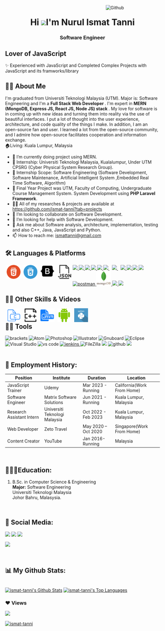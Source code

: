 <img width="35%" align="right" alt="Github" src="https://user-images.githubusercontent.com/48678280/88862734-4903af80-d201-11ea-968b-9c939d88a37c.gif" />
<h1 align="center">Hi <img src="https://raw.githubusercontent.com/MartinHeinz/MartinHeinz/master/wave.gif" width="30px">I'm Nurul Ismat Tanni</h1>
<h3 align="center">Software Engineer</h3>

## Lover of **JavaScript**
✨ Experienced with JavaScript and Completed Complex Projects with JavaScript and its framworks/library
<br>

## 🙋‍♀️ About Me

I'm graduated from Universiti Teknologi Malaysia (UTM). Major is: Software Engineering and I'm a <b> Full Stack Web Developer </b>. I'm expert in <b> MERN (MongoDB, Express JS, React JS, Node JS) stack </b>. My love for software is in coming up with new ideas and turning them into reality via the use of beautiful interfaces. I put a lot of thought into the user experience, architecture, and code quality of the things I make. In addition, I am an open-source fan and user. I learned a lot from the open-source community, and I admire how open-source facilitates cooperation and information exchange.
<br>   🏠Living: Kuala Lumpur, Malaysia

- 🌱 I’m currently doing project using MERN.
- 👨‍ Internship: Universiti Teknologi Malaysia, Kualalumpur, Under UTM CPSRG (Cyber Physical System Research Group).
- 🔭 Internship Scope: Software Engineering (Software Development, Software Maintenance, Artificial Intelligent System ,Embedded Real Time Software, Algorithm)
- 🔭 Final Year Project was  UTM, Faculty of Computing, Undergraduate Course Management System. System Development using <b>PHP Laravel Framework</b>.
- 👨‍💻 All of my researches & projects are available at https://github.com/ismat-tanni?tab=projects
- 👯 I’m looking to collaborate on Software Development. 
- 🤔 I’m looking for help with Software Development.
- 💬 Ask me about Software analysis, architecture, implementation, testing and also C++, Java, JavaScript and Python.
- 📫 How to reach me: ismattanni@gmail.com </br>

## 🛠 Languages & Platforms 
<p align="left"> 
    <img align="left" alt="html5" title="html playlist" width="45" hspace="5" src="./images/html5.svg" />
    <img align="left" alt="css3" title="css playlist" width="45" hspace="5" src="./images/css3.svg" />
    <img align="left" alt="bootstrap" title="bootstrap playlist" width="45" hspace="5" src="./images/bootstrap.svg" />
    <a href="https://developer.mozilla.org/en-US/docs/Web/JavaScript" target="_blank"> <img src="https://img.icons8.com/color/1x/000000/javascript.png"/> </a>
    <img align="left" alt="json" title="json playlist" width="45" hspace="5" src="./images/json.svg" />
    <a href="https://www.typescriptlang.org" target="_blank"> <img src="https://img.icons8.com/color/1x/typescript.png"/> </a> 
    <a href="https://reactjs.org/" target="_blank"> <img src="https://img.icons8.com/color/1x/000000/react-native.png"/> </a>
    <a href="https://angular.io/" target="_blank"> <img src="https://img.icons8.com/color/1x/angularjs.png"/> </a>
    <a href="https://redux.js.org/" target="_blank"> <img src="https://img.icons8.com/color/1x/redux.png"/> </a>
    <a style="padding-right:8px;" href="https://nodejs.org" target="_blank"> <img src="https://img.icons8.com/fluency/1x/node-js.png"/> </a> 
    <a style="padding-right:8px;" href="https://www.mysql.com/" target="_blank"> <img src="https://img.icons8.com/fluent/1x/000000/mysql-logo.png"/> </a>
    <a href="https://firebase.google.com/" target="_blank"> <img src="https://img.icons8.com/color/1x/000000/firebase.png"/> </a> 
    <a href="https://git-scm.com/" target="_blank"> <img src="https://img.icons8.com/color/1x/000000/git.png"/> </a> 
    <a href="https://sass-lang.com/" target="_blank"> <img src="https://img.icons8.com/color/1x/sass-avatar.png"/> </a> 
    <a href="https://www.mongodb.com/" target="_blank"> <img src="https://img.icons8.com/color/1x/mongodb.png"/> </a> 
    <a href="https://postman.com" target="_blank"> <img src="https://www.vectorlogo.zone/logos/getpostman/getpostman-icon.svg" alt="postman" width="45" height="45"/> </a>    
    <a href="https://www.mongodb.com/" target="_blank"> <img src="https://raw.githubusercontent.com/devicons/devicon/master/icons/mongodb/mongodb-original-wordmark.svg" alt="mongodb" width="48" height="48"/> </a> 
    <a href="https://spring.io/projects/spring-boot" target="_blank"> <img src="https://img.icons8.com/color/48/000000/spring-logo.png"/> </a> 
    <a href="https://www.python.org" target="_blank"> <img src="https://img.icons8.com/color/48/000000/python.png"/> </a> 
</br>
 
 
## 👨‍💻 Other Skills & Videos 
<img align="left" alt="c" title="c playlist" width="45" hspace="5" src="./images/c.svg" />
<img align="left" alt="c plus plus" title="c++ playlist" width="45" hspace="5" src="./images/cplus.svg" />
<img align="left" alt="java" title="java playlist" width="45" hspace="5" src="./images/java.svg" />
<img align="left" alt="android" title="android playlist" width="45" hspace="5" src="./images/android.svg" />
<img align="left" alt="python" title="python playlist" width="45" hspace="5" src="./images/python.svg" />
</br>


## 🙋‍♀️ Tools
<div align="left">
<img src="https://img.shields.io/badge/brackets-336791?style=for-the-badge&logo=RTLZWEI&logoColor=white" alt="brackets" />
<img src="https://img.shields.io/badge/Atom-66595C?style=for-the-badge&logo=Atom&logoColor=white" alt="Atom" />
<img src="https://img.shields.io/badge/Photoshop-31A8FF?style=for-the-badge&logo=Adobe Photoshop&logoColor=white" alt="Photoshop" />
<img src="https://img.shields.io/badge/Illustrator-FF9A00?style=for-the-badge&logo=Adobe Illustrator&logoColor=white" alt="Illustrator" />
<img src="https://img.shields.io/badge/Gnuboard-00A672?style=for-the-badge&logo=Gitee&logoColor=white" alt="Gnuboard" />
<img src="https://img.shields.io/badge/Eclipse-2C2255?style=for-the-badge&logo=Eclipse IDE&logoColor=white" alt="Eclipse" />
<img src="https://img.shields.io/badge/Visual Studio-5C2D91?style=for-the-badge&logo=Visual Studio&logoColor=white" alt="Visual Studio" />
<img src="https://img.shields.io/badge/vs%20code-007ACC?style=for-the-badge&logo=visual%20studio%20code&logoColor=white" alt="vs code" />
<a href="https://www.jenkins.io" target="_blank"> <img src="https://www.vectorlogo.zone/logos/jenkins/jenkins-icon.svg" alt="jenkins" width="48" height="48"/> </a>
<img src="https://img.shields.io/badge/FileZilla-BF0000?style=for-the-badge&logo=FileZilla&logoColor=white" alt="FileZilla" />
<img src="https://img.shields.io/badge/Git-F05032?style=for-the-badge&logo=Git&logoColor=white"/>
<img src="https://img.shields.io/badge/GitHub-%2324292e?style=for-the-badge&logo=github&logoColor=white" alt="github" />
<img src="https://img.shields.io/badge/Firebase-FFCA28?style=for-the-badge&logo=Firebase&logoColor=black"/>
</div>
</br>

## 💼 Employment History:

|      Position              |                  Institute                  |       Duration      |         Location          |
| -------------------------  | ------------------------------------------- | ------------------- | ------------------------- |
| JavaScript Trainer         | Udemy                                       | Mar 2023 - Running  | California(Work From Home)|
| Software Engineer          | Matrix Software Solutions                   | Jun 2021 - Running  | Kuala Lumpur, Malaysia    |
| Research Assistant Intern  | Universiti Teknologi Malaysia               | Oct 2022 - Feb 2023 | Kuala Lumpur, Malaysia    |
| Web Developer              | Zeto Travel                                 | May 2020 – Oct 2020 | Singapore(Work From Home) |
| Content Creator            | YouTube                                     | Jan 2016- Running   | Malaysia                  |

</br>

## 👨🏻‍🎓Education:

1. B.Sc. in Computer Science & Engineering <br>
   <b>Major:</b> Software Engineering  
   Universiti Teknologi Malaysia<br> 
   Johor Bahru, Malasysia.
</br>

## 🚀 Social Media:
<p align="left">
<a href = "https://www.linkedin.com/in/nurul-ismat-tanni/"><img src="https://img.icons8.com/color/48/linkedin-circled--v1.png"/></a>
<a href = "https://www.facebook.com/nurul.ismat.71"><img src="https://img.icons8.com/color/48/000000/facebook.png"/></a>
<a href = "https://twitter.com/NurulIsmatTanni"><img src="https://img.icons8.com/fluent/48/000000/twitter.png"/></a>

<a href = "https://www.youtube.com/channel/UCPqD_DarO1TeKXxy_8FOwig"><img src="https://img.icons8.com/color/48/000000/youtube-play.png"/></a>
</p>
</br>
    
## 📊 My Github Stats:

  </br>
  <a href="https://github.com/ismat-tanni/github-readme-stats"><img alt="ismat-tanni's Github Stats" src="https://github-readme-stats.vercel.app/api?username=ismat-tanni&show_icons=true&count_private=true&theme=react&hide_border=true&bg_color=0D1117" /></a>
  <a href="https://github.com/ismat-tanni/github-readme-stats"><img alt="ismat-tanni's Top Languages" src="https://github-readme-stats.vercel.app/api/top-langs/?username=ismat-tanni&langs_count=8&count_private=true&layout=compact&theme=react&hide_border=true&bg_color=0D1117" /></a>
</br>

### ❤ Views
<a href="https://github.com/Meghna-DAS/github-profile-views-counter">
<img src="https://komarev.com/ghpvc/?username=ismat-tanni"></a>
</br>
<p align="left"> <a href="https://github.com/ryo-ma/github-profile-trophy"><img src="https://github-profile-trophy.vercel.app/?username=ismat-tanni" alt="ismat-tanni" /></a> </p>


